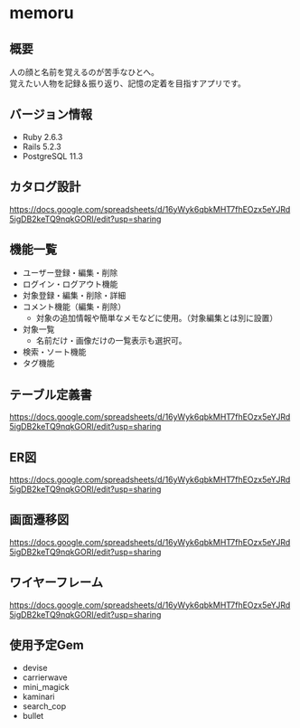 # memoru

## 概要
人の顔と名前を覚えるのが苦手なひとへ。  
覚えたい人物を記録＆振り返り、記憶の定着を目指すアプリです。

## バージョン情報
- Ruby 2.6.3
- Rails  5.2.3
- PostgreSQL 11.3

## カタログ設計
https://docs.google.com/spreadsheets/d/16yWyk6qbkMHT7fhEOzx5eYJRd5igDB2keTQ9nqkGORI/edit?usp=sharing

## 機能一覧
- ユーザー登録・編集・削除
- ログイン・ログアウト機能
- 対象登録・編集・削除・詳細
- コメント機能（編集・削除）
    - 対象の追加情報や簡単なメモなどに使用。（対象編集とは別に設置）
- 対象一覧
    - 名前だけ・画像だけの一覧表示も選択可。
- 検索・ソート機能
- タグ機能

## テーブル定義書
https://docs.google.com/spreadsheets/d/16yWyk6qbkMHT7fhEOzx5eYJRd5igDB2keTQ9nqkGORI/edit?usp=sharing

## ER図
https://docs.google.com/spreadsheets/d/16yWyk6qbkMHT7fhEOzx5eYJRd5igDB2keTQ9nqkGORI/edit?usp=sharing

## 画面遷移図
https://docs.google.com/spreadsheets/d/16yWyk6qbkMHT7fhEOzx5eYJRd5igDB2keTQ9nqkGORI/edit?usp=sharing

## ワイヤーフレーム
https://docs.google.com/spreadsheets/d/16yWyk6qbkMHT7fhEOzx5eYJRd5igDB2keTQ9nqkGORI/edit?usp=sharing

## 使用予定Gem
- devise
- carrierwave
- mini_magick
- kaminari
- search_cop
- bullet
